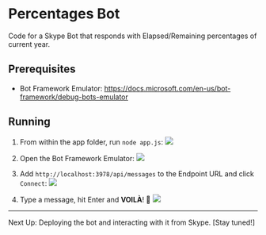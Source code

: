 # Percentages Bot
Code for a Skype Bot that responds with Elapsed/Remaining percentages of current year.

## Prerequisites

* Bot Framework Emulator: https://docs.microsoft.com/en-us/bot-framework/debug-bots-emulator

## Running

1. From within the app folder, run `node app.js`:
    ![](https://i.imgur.com/8icu0Ac.png)

2. Open the Bot Framework Emulator:
    ![](https://i.imgur.com/jH8uTIs.png)
    
3. Add `http://localhost:3978/api/messages` to the Endpoint URL and click `Connect`:
    ![](https://i.imgur.com/nJWS795.png)
    
4. Type a message, hit Enter and **VOILÀ**! 🙌
    ![](blob:https://imgur.com/0c0c99f5-80ae-4ae1-9756-6babc066a307)
    
---
Next Up: Deploying the bot and interacting with it from Skype. [Stay tuned!]
